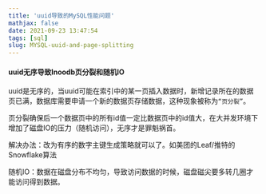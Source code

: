 ```yaml
---
title: 'uuid导致的MySQL性能问题'
mathjax: false
date: 2021-09-23 13:47:54
tags: [sql]
slug: MYSQL-uuid-and-page-splitting
---
```


#### uuid无序导致Inoodb页分裂和随机IO

uuid是无序的，当uuid可能在索引中的某一页插入数据时，新增记录所在的数据页已满，数据库需要申请一个新的数据页存储数据，这种现象被称为`“页分裂”`。

页分裂确保后一个数据页中的所有id值一定比数据页中的id值大，在大并发环境下增加了磁盘IO的压力（随机访问），无序才是罪魁祸首。

解决办法：改为有序的数字主键生成策略就可以了。如美团的Leaf/推特的Snowflake算法

随机IO：数据在磁盘分布不均匀，导致访问数据的时候，磁盘磁尖要多转几圈才能访问得到数据。

